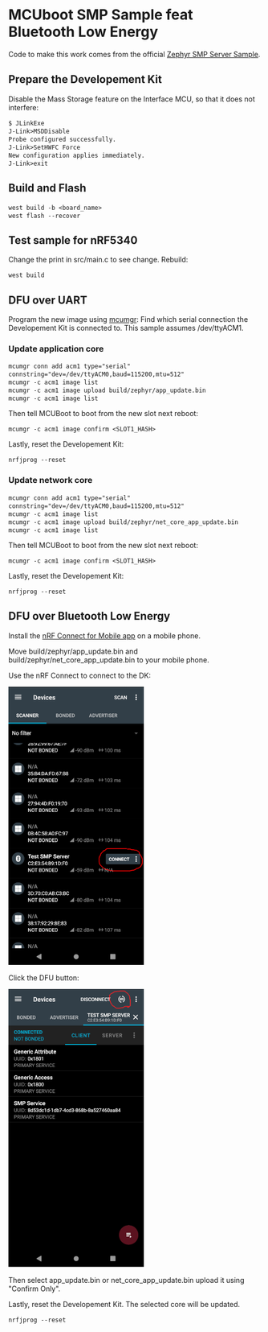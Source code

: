 # MCUboot SMP Sample feat Bluetooth Low Energy
Code to make this work comes from the official [Zephyr SMP Server Sample](https://developer.nordicsemi.com/nRF_Connect_SDK/doc/2.1.0/zephyr/samples/subsys/mgmt/mcumgr/smp_svr/README.html).

## Prepare the Developement Kit
Disable the Mass Storage feature on the Interface MCU, so that it does not interfere:
```
$ JLinkExe 
J-Link>MSDDisable
Probe configured successfully.
J-Link>SetHWFC Force
New configuration applies immediately.
J-Link>exit
```

## Build and Flash

```
west build -b <board_name>
west flash --recover
```

## Test sample for nRF5340
Change the print in src/main.c to see change.
Rebuild:
```
west build
```

## DFU over UART
Program the new image using [mcumgr](https://developer.nordicsemi.com/nRF_Connect_SDK/doc/2.1.0/zephyr/guides/device_mgmt/mcumgr.html):
Find which serial connection the Developement Kit is connected to. This sample assumes /dev/ttyACM1.

### Update application core
```
mcumgr conn add acm1 type="serial" connstring="dev=/dev/ttyACM0,baud=115200,mtu=512"
mcumgr -c acm1 image list
mcumgr -c acm1 image upload build/zephyr/app_update.bin
mcumgr -c acm1 image list
```
Then tell MCUBoot to boot from the new slot next reboot:
```
mcumgr -c acm1 image confirm <SLOT1_HASH>
```

Lastly, reset the Developement Kit:
```
nrfjprog --reset
```

### Update network core
```
mcumgr conn add acm1 type="serial" connstring="dev=/dev/ttyACM0,baud=115200,mtu=512"
mcumgr -c acm1 image list
mcumgr -c acm1 image upload build/zephyr/net_core_app_update.bin
mcumgr -c acm1 image list
```
Then tell MCUBoot to boot from the new slot next reboot:
```
mcumgr -c acm1 image confirm <SLOT1_HASH>
```

Lastly, reset the Developement Kit:
```
nrfjprog --reset
```

## DFU over Bluetooth Low Energy

Install the [nRF Connect for Mobile app](https://www.nordicsemi.com/Products/Development-tools/nrf-connect-for-mobile) on a mobile phone.

Move build/zephyr/app\_update.bin and build/zephyr/net\_core\_app\_update.bin to your mobile phone.

Use the nRF Connect to connect to the DK:

![App Connect](../../../.images/nrf_connect_app_connect.png)

Click the DFU button:

![App DFU](../../../.images/nrf_connect_app_dfu.png)

Then select app\_update.bin or net\_core\_app\_update.bin upload it using "Confirm Only".

Lastly, reset the Developement Kit. The selected core will be updated.
```
nrfjprog --reset
```
